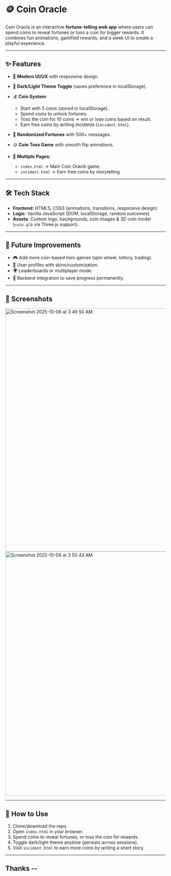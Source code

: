 # 🪙 Coin Oracle

Coin Oracle is an interactive **fortune-telling web app** where users can spend coins to reveal fortunes or toss a coin for bigger rewards. It combines fun animations, gamified rewards, and a sleek UI to create a playful experience.

---

## ✨ Features

* 🎨 **Modern UI/UX** with responsive design.
* 🌙 **Dark/Light Theme Toggle** (saves preference in localStorage).
* 💰 **Coin System**:

  * Start with 5 coins (stored in localStorage).
  * Spend coins to unlock fortunes.
  * Toss the coin for 10 coins → win or lose coins based on result.
  * Earn free coins by writing incidents (`incident.html`).
* 🎲 **Randomized Fortunes** with 500+ messages.
* 🪙 **Coin Toss Game** with smooth flip animations.
* 🔗 **Multiple Pages**:

  * `index.html` → Main Coin Oracle game.
  * `incident.html` → Earn free coins by storytelling.

---

## 🛠️ Tech Stack

* **Frontend**: HTML5, CSS3 (animations, transitions, responsive design)
* **Logic**: Vanilla JavaScript (DOM, localStorage, random outcomes)
* **Assets**: Custom logo, backgrounds, coin images & 3D coin model (`coin.glb` via Three.js support).

---

## 🚀 Future Improvements

* 🎮 Add more coin-based mini-games (spin wheel, lottery, trading).
* 👤 User profiles with skins/customization.
* 🌍 Leaderboards or multiplayer mode.
* 💾 Backend integration to save progress permanently.

---

## 📸 Screenshots

<img width="1437" height="763" alt="Screenshot 2025-10-06 at 3 49 50 AM" src="https://github.com/user-attachments/assets/1516c861-c89e-40be-8b17-8f7a06fc0e61" />

<img width="1440" height="765" alt="Screenshot 2025-10-06 at 3 50 43 AM" src="https://github.com/user-attachments/assets/cb09c865-868a-49f2-a3d2-778be9c8ebc9" />

---

## 🎯 How to Use

1. Clone/download the repo.
2. Open `index.html` in your browser.
3. Spend coins to reveal fortunes, or toss the coin for rewards.
4. Toggle dark/light theme anytime (persists across sessions).
5. Visit `incident.html` to earn more coins by writing a short story.

---

## Thanks --

